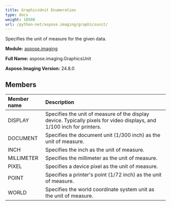 ```yaml
---
title: GraphicsUnit Enumeration
type: docs
weight: 10500
url: /python-net/aspose.imaging/graphicsunit/
---
```


Specifies the unit of measure for the given data.

**Module:** [aspose.imaging](/imaging/python-net/aspose.imaging/)

**Full Name:** aspose.imaging.GraphicsUnit

**Aspose.Imaging Version:** 24.8.0

## **Members**
| **Member name** | **Description** |
| :- | :- |
| DISPLAY | Specifies the unit of measure of the display device. Typically pixels for video displays, and 1/100 inch for printers. |
| DOCUMENT | Specifies the document unit (1/300 inch) as the unit of measure. |
| INCH | Specifies the inch as the unit of measure. |
| MILLIMETER | Specifies the millimeter as the unit of measure. |
| PIXEL | Specifies a device pixel as the unit of measure. |
| POINT | Specifies a printer's point (1/72 inch) as the unit of measure. |
| WORLD | Specifies the world coordinate system unit as the unit of measure. |
